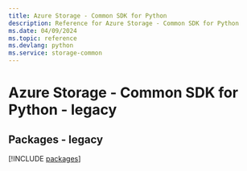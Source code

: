 ```yaml
---
title: Azure Storage - Common SDK for Python
description: Reference for Azure Storage - Common SDK for Python
ms.date: 04/09/2024
ms.topic: reference
ms.devlang: python
ms.service: storage-common
---
```

# Azure Storage - Common SDK for Python - legacy
## Packages - legacy
[!INCLUDE [packages](storage---common-index.md)]